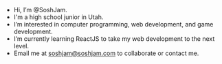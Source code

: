 - Hi, I’m @SoshJam.
- I'm a high school junior in Utah.
- I’m interested in computer programming, web development, and game development.
- I’m currently learning ReactJS to take my web development to the next level.
- Email me at soshjam@soshjam.com to collaborate or contact me.

<!---
SoshJam/SoshJam is a ✨ special ✨ repository because its `README.md` (this file) appears on your GitHub profile.
You can click the Preview link to take a look at your changes.
--->

